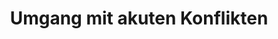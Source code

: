 ---
moduleTitle: Intervention bei Konflikten
unitTitle: Intervention bei Konflikten
title: Umgang mit akuten Konflikten
module: 4
unit: 0
subunit: 0
type: information
---